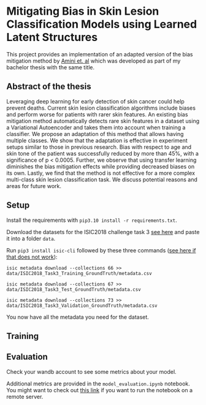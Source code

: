 # Mitigating Bias in Skin Lesion Classification Models using Learned Latent Structures

This project provides an implementation of an adapted version of the bias mitigation method by [Amini et. al](https://dl.acm.org/doi/10.1145/3306618.3314243) which was developed as part of my bachelor thesis with the same title.

## Abstract of the thesis

Leveraging deep learning for early detection of skin cancer could help prevent deaths. Current skin lesion classification algorithms include biases and perform worse for patients with rarer skin features. An existing bias mitigation method automatically detects rare skin features in a dataset using a Variational Autoencoder and takes them into account when training a classifier. We propose an adaptation of this method that allows having multiple classes. We show that the adaptation is effective in experiment setups similar to those in previous research. Bias with respect to age and skin tone of the patient was successfully reduced by more than 45%, with a significance of p < 0.0005. Further, we observe that using transfer learning diminishes the bias mitigation effects while providing decreased biases on its own. Lastly, we find that the method is not effective for a more complex multi-class skin lesion classification task. We discuss potential reasons and areas for future work.

## Setup

Install the requirements with `pip3.10 install -r requirements.txt`.

Download the datasets for the ISIC2018 challenge task 3 [see here](https://challenge.isic-archive.com/data/#2018) and paste it into a folder `data`.

Run `pip3 install isic-cli` followed by these three commands ([see here if that does not work](https://stackoverflow.com/questions/35898734/pip-installs-packages-successfully-but-executables-not-found-from-command-line)):

`isic metadata download --collections 66 >> data/ISIC2018_Task3_Training_GroundTruth/metadata.csv`

`isic metadata download --collections 67 >> data/ISIC2018_Task3_Test_GroundTruth/metadata.csv`

`isic metadata download --collections 73 >> data/ISIC2018_Task3_Validation_GroundTruth/metadata.csv`

You now have all the metadata you need for the dataset.

## Training


## Evaluation

Check your wandb account to see some metrics about your model.

Additional metrics are provided in the `model_evaluation.ipynb` notebook. You might want to check out [this link](https://docs.anaconda.com/free/anaconda/jupyter-notebooks/remote-jupyter-notebook/) if you want to run the notebook on a remote server.
